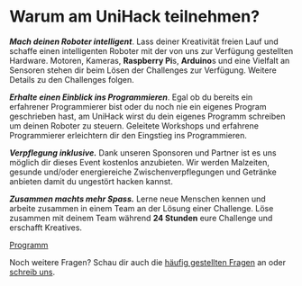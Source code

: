 # Warum am UniHack teilnehmen?

***Mach deinen Roboter intelligent***. Lass deiner Kreativität freien Lauf und schaffe einen intelligenten Roboter mit der von uns zur Verfügung gestellten Hardware. Motoren, Kameras, **Raspberry Pi**s, **Arduino**s und eine Vielfalt an Sensoren stehen dir beim Lösen der Challenges zur Verfügung.
Weitere Details zu den Challenges folgen.

***Erhalte einen Einblick ins Programmieren***. Egal ob du bereits ein erfahrener Programmierer bist oder du noch nie ein eigenes Program geschrieben hast, am UniHack wirst du dein eigenes Programm schreiben um deinen Roboter zu steuern. Geleitete Workshops und erfahrene Programmierer erleichtern dir den Eingstieg ins Programmieren.

***Verpflegung inklusive.*** Dank unseren Sponsoren und Partner ist es uns möglich dir dieses Event kostenlos anzubieten. Wir werden Malzeiten, gesunde und/oder energiereiche Zwischenverpflegungen und Getränke anbieten damit du ungestört hacken kannst.

***Zusammen machts mehr Spass.*** Lerne neue Menschen kennen und arbeite zusammen in einem Team an der Lösung einer Challenge. Löse zusammen mit deinem Team während **24 Stunden** eure Challenge und erschafft Kreatives.

[Programm](/program)

Noch weitere Fragen? Schau dir auch die [häufig gestellten Fragen](/faq) an oder [schreib uns](/contact).